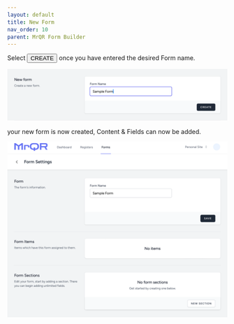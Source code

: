 ```yaml
---
layout: default
title: New Form
nav_order: 10
parent: MrQR Form Builder
---
```


Select <button class="button button1">CREATE</button> once you have entered the desired Form name.

![MrQR Form Builder](/assets/images/Forms/MrQR_Form_Create_New.png "Create Form")

your new form is now created, Content & Fields can now be added.

![MrQR Form Builder](/assets/images/Forms/MrQR_Form_New_Form_Menu.png "New Form Page")
